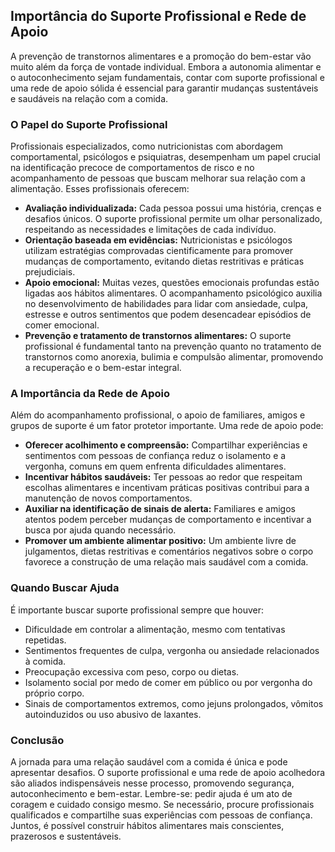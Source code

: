 ## Importância do Suporte Profissional e Rede de Apoio

A prevenção de transtornos alimentares e a promoção do bem-estar vão muito além da força de vontade individual. Embora a autonomia alimentar e o autoconhecimento sejam fundamentais, contar com suporte profissional e uma rede de apoio sólida é essencial para garantir mudanças sustentáveis e saudáveis na relação com a comida.

### O Papel do Suporte Profissional

Profissionais especializados, como nutricionistas com abordagem comportamental, psicólogos e psiquiatras, desempenham um papel crucial na identificação precoce de comportamentos de risco e no acompanhamento de pessoas que buscam melhorar sua relação com a alimentação. Esses profissionais oferecem:

- **Avaliação individualizada:** Cada pessoa possui uma história, crenças e desafios únicos. O suporte profissional permite um olhar personalizado, respeitando as necessidades e limitações de cada indivíduo.
- **Orientação baseada em evidências:** Nutricionistas e psicólogos utilizam estratégias comprovadas cientificamente para promover mudanças de comportamento, evitando dietas restritivas e práticas prejudiciais.
- **Apoio emocional:** Muitas vezes, questões emocionais profundas estão ligadas aos hábitos alimentares. O acompanhamento psicológico auxilia no desenvolvimento de habilidades para lidar com ansiedade, culpa, estresse e outros sentimentos que podem desencadear episódios de comer emocional.
- **Prevenção e tratamento de transtornos alimentares:** O suporte profissional é fundamental tanto na prevenção quanto no tratamento de transtornos como anorexia, bulimia e compulsão alimentar, promovendo a recuperação e o bem-estar integral.

### A Importância da Rede de Apoio

Além do acompanhamento profissional, o apoio de familiares, amigos e grupos de suporte é um fator protetor importante. Uma rede de apoio pode:

- **Oferecer acolhimento e compreensão:** Compartilhar experiências e sentimentos com pessoas de confiança reduz o isolamento e a vergonha, comuns em quem enfrenta dificuldades alimentares.
- **Incentivar hábitos saudáveis:** Ter pessoas ao redor que respeitam escolhas alimentares e incentivam práticas positivas contribui para a manutenção de novos comportamentos.
- **Auxiliar na identificação de sinais de alerta:** Familiares e amigos atentos podem perceber mudanças de comportamento e incentivar a busca por ajuda quando necessário.
- **Promover um ambiente alimentar positivo:** Um ambiente livre de julgamentos, dietas restritivas e comentários negativos sobre o corpo favorece a construção de uma relação mais saudável com a comida.

### Quando Buscar Ajuda

É importante buscar suporte profissional sempre que houver:

- Dificuldade em controlar a alimentação, mesmo com tentativas repetidas.
- Sentimentos frequentes de culpa, vergonha ou ansiedade relacionados à comida.
- Preocupação excessiva com peso, corpo ou dietas.
- Isolamento social por medo de comer em público ou por vergonha do próprio corpo.
- Sinais de comportamentos extremos, como jejuns prolongados, vômitos autoinduzidos ou uso abusivo de laxantes.

### Conclusão

A jornada para uma relação saudável com a comida é única e pode apresentar desafios. O suporte profissional e uma rede de apoio acolhedora são aliados indispensáveis nesse processo, promovendo segurança, autoconhecimento e bem-estar. Lembre-se: pedir ajuda é um ato de coragem e cuidado consigo mesmo. Se necessário, procure profissionais qualificados e compartilhe suas experiências com pessoas de confiança. Juntos, é possível construir hábitos alimentares mais conscientes, prazerosos e sustentáveis.